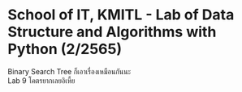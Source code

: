# School of IT, KMITL - Lab of Data Structure and Algorithms with Python (2/2565)

Binary Search Tree ก็เอาเรื่องเหมือนกันนะ
<br>Lab 9 โคตรยากเลยอิเหี้ย
